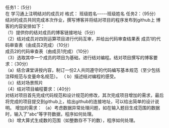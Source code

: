 
任务1：（5分）        
在 学习通上注明结对的成员对  格式： 班级姓名-----班级姓名  任务2：（95分）        
结对的成员共同完成本次作业，撰写博客并将结对项目的程序发布到github上  博客的内容安排如下：  
（1）提供你的结对成员的博客链接地址（5分）  
（2）结对成员对四则运算项目进行代码互审，并给出代码审查结果表      成员1的代码审查表（由成员2完成）（10分）        
成员2的代码审查表（由成员1完成）（10分）  
（3）选取其中一个成员的项目为基础，进行结对编程。结对项目撰写的博客要求：（30分）         
（a）结合课堂讲授内容，制订一份2人共同遵守的代码编写基本规范（至少包括注释规范与变量命名规范）。          （
b）描述结对编程的感受。          
（c）结对场景照片  
（4）结对项目编程要求：（40分）        
对结对项目首先完成代码规范和设计规范的修改，其次完成项目增加的需求，最后将完成的项目提交到github上，给出github的连接地址，可以给出简单的设计说明。      增加的需求：
（a）考虑数据异常处理问题，如在输入题目生成范围的数据时，输入了“abc“等字符数据，程序如何处理。                          
（b）增大算式生成数的范围（如整数存不下的数），程序如何处理。
